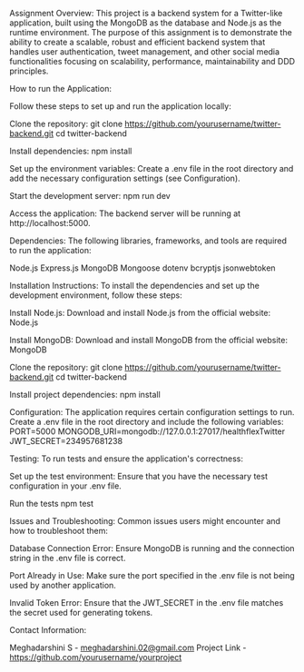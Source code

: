 Assignment Overview:
This project is a backend system for a Twitter-like application, built using the MongoDB as the database and Node.js as the runtime environment. 
The purpose of this assignment is to demonstrate the ability to create a scalable, robust and efficient backend system that handles user authentication, tweet management, and other social media functionalities focusing on scalability, performance, maintainability and DDD principles.

How to run the Application: 

Follow these steps to set up and run the application locally:

Clone the repository:
git clone https://github.com/yourusername/twitter-backend.git
cd twitter-backend

Install dependencies:
npm install

Set up the environment variables:
Create a .env file in the root directory and add the necessary configuration settings (see Configuration).

Start the development server:
npm run dev

Access the application:
The backend server will be running at http://localhost:5000.

Dependencies:
The following libraries, frameworks, and tools are required to run the application:

Node.js
Express.js
MongoDB
Mongoose
dotenv
bcryptjs
jsonwebtoken

Installation Instructions:
To install the dependencies and set up the development environment, follow these steps:

Install Node.js:
Download and install Node.js from the official website: Node.js

Install MongoDB:
Download and install MongoDB from the official website: MongoDB

Clone the repository:
git clone https://github.com/yourusername/twitter-backend.git
cd twitter-backend

Install project dependencies:
npm install

Configuration:
The application requires certain configuration settings to run. 
Create a .env file in the root directory and include the following variables:
PORT=5000
MONGODB_URI=mongodb://127.0.0.1:27017/healthflexTwitter
JWT_SECRET=234957681238

Testing:
To run tests and ensure the application's correctness:

Set up the test environment:
Ensure that you have the necessary test configuration in your .env file.

Run the tests
npm test

Issues and Troubleshooting:
Common issues users might encounter and how to troubleshoot them:

Database Connection Error:
Ensure MongoDB is running and the connection string in the .env file is correct.

Port Already in Use:
Make sure the port specified in the .env file is not being used by another application.

Invalid Token Error:
Ensure that the JWT_SECRET in the .env file matches the secret used for generating tokens.

Contact Information:

Meghadarshini S - meghadarshini.02@gmail.com
Project Link - https://github.com/yourusername/yourproject
